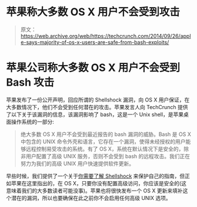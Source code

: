 # 苹果称大多数 OS X 用户不会受到攻击

> 原文：<https://web.archive.org/web/https://techcrunch.com/2014/09/26/apple-says-majority-of-os-x-users-are-safe-from-bash-exploits/>

# 苹果公司称大多数 OS X 用户不会受到 Bash 攻击

苹果发布了一份公开声明，回应所谓的 Shellshock 漏洞，向 OS X 用户保证，在大多数情况下，他们不会受到任何潜在的攻击。苹果发言人向 TechCrunch 提供了以下关于该漏洞的信息，该漏洞影响了 bash，这是一个 Unix shell，是苹果桌面操作系统的一部分:

> 绝大多数 OS X 用户不会受到最近报告的 bash 漏洞的威胁。Bash 是 OS X 中包含的 UNIX 命令外壳和语言，它存在一个漏洞，使得未经授权的用户能够远程控制易受攻击的系统。有了 OS X，系统在默认情况下是安全的，除非用户配置了高级 UNIX 服务，否则不会受到 bash 的远程攻击。我们正在努力为我们的高级 UNIX 用户快速提供软件更新。

早些时候，我们提供了一个关于[你需要了解 Shellshock](https://web.archive.org/web/20221228133908/https://techcrunch.com/gallery/what-you-need-to-know-about-shellshock/) 来保护自己的指南，但正如苹果在这里指出的，在 OS X，只要你没有配置高级访问，你应该是安全的(这意味着我们的大多数读者可能没事)。苹果也将很快发布一个 OS X 更新来填补这个潜在的漏洞，所以也要确保在此之前你不会启用任何高级 UNIX 选项。